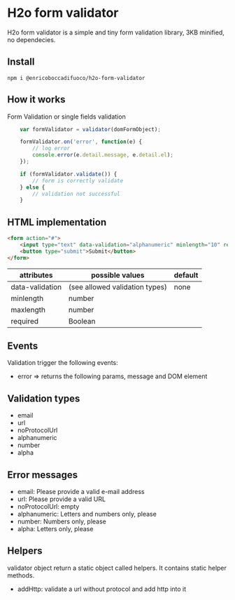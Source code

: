 # H2o form validator

H2o form validator is a simple and tiny form validation library, 3KB minified, no dependecies.

## Install

```
npm i @enricoboccadifuoco/h2o-form-validator
```

## How it works

Form Validation or single fields validation

```javascript
    var formValidator = validator(domFormObject);

    formValidator.on('error', function(e) {
        // log error
        console.error(e.detail.message, e.detail.el);
    });

    if (formValidator.validate()) {
        // form is correctly validate
    } else {
        // validation not successful
    }
```

## HTML implementation

```html
<form action="#">
    <input type="text" data-validation="alphanumeric" minlength="10" required>
    <button type="submit">Submit</button>
</form>
```

| attributes                | possible values                                   | default      |
| --------------------------|---------------------------------------------------|--------------|
| data-validation           | (see allowed validation types)                    | none         |
| minlength                 | number                                            |              |
| maxlength                 | number                                            |              |
| required                  | Boolean                                           |              |

## Events

Validation trigger the following events:

* error => returns the following params, message and DOM element

## Validation types
* email
* url
* noProtocolUrl
* alphanumeric
* number
* alpha

## Error messages

* email: Please provide a valid e-mail address
* url: Please provide a valid URL
* noProtocolUrl: empty
* alphanumeric: Letters and numbers only, please
* number: Numbers only, please
* alpha: Letters only, please

## Helpers

validator object return a static object called helpers.
It contains static helper methods.

* addHttp: validate a url without protocol and add http into it
